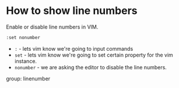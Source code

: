 # How to show line numbers

Enable or disable line numbers in VIM. 

```bash
:set nonumber
```

- `:` - lets vim know we're going to input commands
- `set` - lets vim know we're going to set certain property for the vim instance.
- `nonumber` - we are asking the editor to disable the line numbers.

group: linenumber

